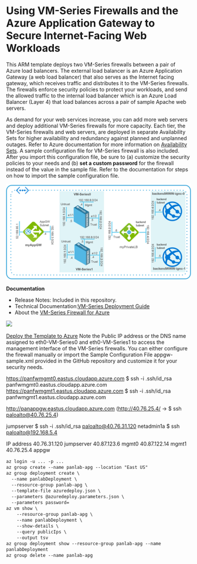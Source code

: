 # Using VM-Series Firewalls and the Azure Application Gateway to Secure Internet-Facing Web Workloads
This ARM template deploys two VM-Series firewalls between a pair of Azure load balancers. The external load balancer is an Azure Application Gateway (a web load balancer) that also serves as the Internet facing gateway, which  receives traffic and distributes it to the VM-Series firewalls. The firewalls enforce security policies to protect your workloads, and send the allowed traffic to the internal load balancer which is an Azure Load Balancer (Layer 4) that load balances across a pair of sample Apache web servers. 


As demand for your web services increase, you can add more web servers and deploy additional VM-Series firewalls for more capacity. Each tier, the VM-Series firewalls and web servers, are deployed in separate Availability Sets for higher availability and redundancy against planned and unplanned outages. Refer to Azure documentation for more information on [Availability Sets](https://docs.microsoft.com/en-us/azure/virtual-machines/virtual-machines-linux-manage-availability). A sample configuration file for VM-Series firewall is also included. After you import this configuration file, be sure to (a) customize the security policies to your needs and (b) <b>set a custom password</b> for the firewall instead of the value in the sample file. Refer to the documentation for steps on how to import the sample configuration file. 

 
![Topology](azure_alb_template_topology.png) 

**Documentation**
* Release Notes: Included in this repository.
* Technical Documentation:[VM-Series Deployment Guide](https://www.paloaltonetworks.com/documentation/71/virtualization/virtualization/set-up-the-vm-series-firewall-in-azure/deploy-the-vm-series-and-azure-application-gateway-template.html)
* About the [VM-Series Firewall for Azure](https://azure.paloaltonetworks.com)

[<img src="http://azuredeploy.net/deploybutton.png"/>](https://portal.azure.com/#create/Microsoft.Template/uri/https%3A%2F%2Fraw.githubusercontent.com%2FIrekRomaniuk%2Fazure%2Fmaster%2Fpan-applicationgateway%2Fazuredeploy.json)

[Deploy the Template to Azure](https://www.paloaltonetworks.com/documentation/80/virtualization/virtualization/set-up-the-vm-series-firewall-on-azure/deploy-the-vm-series-and-azure-application-gateway-template/start-using-the-vm-series--azure-application-gateway-template/deploy-the-template-to-azure#id2d3b5321-8303-4995-be66-c26522cf2074)
Note the Public IP address or the DNS name assigned to eth0-VM-Series0 and eth0-VM-Series1 to access the management interface of the VM-Series firewalls.
You can either configure the firewall manually or import the Sample Configuration File appgw-sample.xml provided in the GitHub repository and customize it for your security needs.


https://panfwmgmt0.eastus.cloudapp.azure.com 
$ ssh -i .ssh/id_rsa panfwmgmt0.eastus.cloudapp.azure.com
https://panfwmgmt1.eastus.cloudapp.azure.com
$ ssh -i .ssh/id_rsa panfwmgmt1.eastus.cloudapp.azure.com


http://panappgw.eastus.cloudapp.azure.com (http://40.76.25.4/ -> $ ssh paloalto@40.76.25.4)

jumpserver
$ ssh -i .ssh/id_rsa  paloalto@40.76.31.120 
netadmin1a
$ ssh paloalto@192.168.5.4



IP address
40.76.31.120 jumpserver
40.87.123.6 mgmt0
40.87.122.14 mgmt1
40.76.25.4 appgw

```
az login -u ... -p ...
az group create --name panlab-apg --location "East US"
az group deployment create \
  --name panlabDeployment \
  --resource-group panlab-apg \
  --template-file azuredeploy.json \
  --parameters @azuredeploy.parameters.json \
  --parameters password=
az vm show \
    --resource-group panlab-apg \
    --name panlabDeployment \
    --show-details \
    --query publicIps \
    --output tsv  
az group deployment show --resource-group panlab-apg --name panlabDeployment    
az group delete --name panlab-apg    
```


